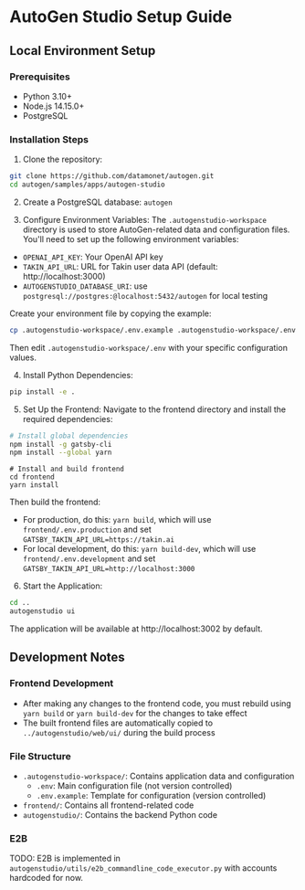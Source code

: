 # AutoGen Studio Setup Guide

## Local Environment Setup

### Prerequisites
- Python 3.10+
- Node.js 14.15.0+
- PostgreSQL

### Installation Steps

1. Clone the repository:
```bash
git clone https://github.com/datamonet/autogen.git
cd autogen/samples/apps/autogen-studio
```

2. Create a PostgreSQL database: `autogen`

3. Configure Environment Variables:
The `.autogenstudio-workspace` directory is used to store AutoGen-related data and configuration files. You'll need to set up the following environment variables:

- `OPENAI_API_KEY`: Your OpenAI API key
- `TAKIN_API_URL`: URL for Takin user data API (default: http://localhost:3000)
- `AUTOGENSTUDIO_DATABASE_URI`: use `postgresql://postgres:@localhost:5432/autogen` for local testing

Create your environment file by copying the example:
```bash
cp .autogenstudio-workspace/.env.example .autogenstudio-workspace/.env
```

Then edit `.autogenstudio-workspace/.env` with your specific configuration values.

4. Install Python Dependencies:
```bash
pip install -e .
```

5. Set Up the Frontend:
Navigate to the frontend directory and install the required dependencies:
```bash
# Install global dependencies
npm install -g gatsby-cli
npm install --global yarn
```

```
# Install and build frontend
cd frontend
yarn install
```

Then build the frontend:

- For production, do this: `yarn build`, which will use `frontend/.env.production` and set `GATSBY_TAKIN_API_URL=https://takin.ai`
- For local development, do this: `yarn build-dev`, which will use `frontend/.env.development` and set `GATSBY_TAKIN_API_URL=http://localhost:3000`

6. Start the Application:
```bash
cd ..
autogenstudio ui
```

The application will be available at http://localhost:3002 by default.

## Development Notes

### Frontend Development

- After making any changes to the frontend code, you must rebuild using `yarn build` or `yarn build-dev` for the changes to take effect
- The built frontend files are automatically copied to `../autogenstudio/web/ui/` during the build process

### File Structure
- `.autogenstudio-workspace/`: Contains application data and configuration
  - `.env`: Main configuration file (not version controlled)
  - `.env.example`: Template for configuration (version controlled)
- `frontend/`: Contains all frontend-related code
- `autogenstudio/`: Contains the backend Python code

### E2B

TODO: E2B is implemented in `autogenstudio/utils/e2b_commandline_code_executor.py` with accounts hardcoded for now.